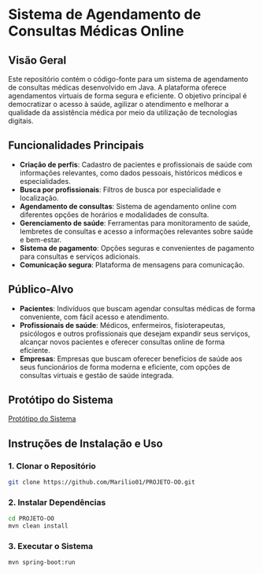 # Sistema de Agendamento de Consultas Médicas Online

## Visão Geral

Este repositório contém o código-fonte para um sistema de agendamento de consultas médicas desenvolvido em Java. A plataforma oferece agendamentos virtuais de forma segura e eficiente. O objetivo principal é democratizar o acesso à saúde, agilizar o atendimento e melhorar a qualidade da assistência médica por meio da utilização de tecnologias digitais.

## Funcionalidades Principais

- **Criação de perfis**: Cadastro de pacientes e profissionais de saúde com informações relevantes, como dados pessoais, históricos médicos e especialidades.
- **Busca por profissionais**: Filtros de busca por especialidade e localização.
- **Agendamento de consultas**: Sistema de agendamento online com diferentes opções de horários e modalidades de consulta.
- **Gerenciamento de saúde**: Ferramentas para monitoramento de saúde, lembretes de consultas e acesso a informações relevantes sobre saúde e bem-estar.
- **Sistema de pagamento**: Opções seguras e convenientes de pagamento para consultas e serviços adicionais.
- **Comunicação segura**: Plataforma de mensagens para comunicação.

## Público-Alvo

- **Pacientes**: Indivíduos que buscam agendar consultas médicas de forma conveniente, com fácil acesso e atendimento.
- **Profissionais de saúde**: Médicos, enfermeiros, fisioterapeutas, psicólogos e outros profissionais que desejam expandir seus serviços, alcançar novos pacientes e oferecer consultas online de forma eficiente.
- **Empresas**: Empresas que buscam oferecer benefícios de saúde aos seus funcionários de forma moderna e eficiente, com opções de consultas virtuais e gestão de saúde integrada.

## Protótipo do Sistema

[Protótipo do Sistema](https://www.mediafire.com/file/dkywyvu9a1y7guw/Prot%25C3%25B3tipo.pdf/file)

## Instruções de Instalação e Uso

### 1. Clonar o Repositório

```bash
git clone https://github.com/Marilio01/PROJETO-OO.git
```
### 2. Instalar Dependências

```bash
cd PROJETO-OO
mvn clean install
```
### 3. Executar o Sistema

```bash
mvn spring-boot:run
```
